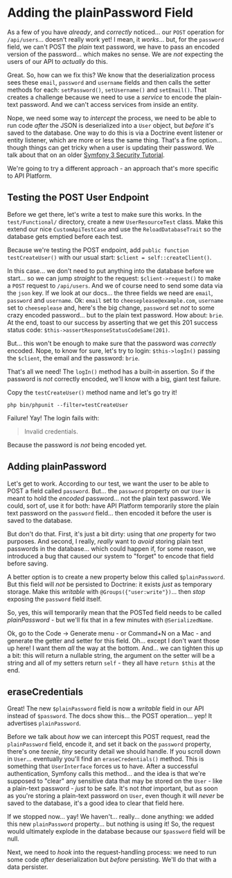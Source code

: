 # Adding the plainPassword Field

As a few of you have *already*, and *correctly* noticed... our `POST` operation
for `/api/users`... doesn't really work yet! I mean, it *works*... but, for the
`password` field, we can't POST the *plain* text password, we have to pass an
encoded version of the password... which makes no sense. We are *not* expecting
the users of our API to *actually* do this.

Great. So, how can we fix this? We know that the deserialization process sees
these `email`, `password` and `username` fields and then calls the setter methods
for each: `setPassword()`, `setUsername()` and `setEmail()`. That creates a
challenge because we need to use a *service* to encode the plain-text password.
And we can't access services from inside an entity.

Nope, we need some way to *intercept* the process, we need to be able to run
code *after* the JSON is deserialized into a `User` object, but *before* it's saved
to the database. One way to do this is via a Doctrine event listener or
entity listener, which are more or less the same thing. That's a fine option...
though things can get tricky when a user is updating their password. We talk
about that on an older
[Symfony 3 Security Tutorial](https://symfonycasts.com/screencast/symfony3-security/user-plain-password#forcing-user-to-look-dirty).

We're going to try a different approach - an approach that's more specific to
API Platform.

## Testing the POST User Endpoint

Before we get there, let's write a test to make sure this works. In the
`test/Functional/` directory, create a new `UserResourceTest` class. Make
this extend our nice `CustomApiTestCase` and use the `ReloadDatabaseTrait` so
the database gets emptied before each test.

Because we're testing the POST endpoint, add
`public function testCreateUser()` with our usual start:
`$client = self::createClient()`.

In this case... we don't need to put anything into the database before we start...
so we can jump *straight* to the request: `$client->request()` to make a `POST`
request to `/api/users`. And we of course need to send some data via the `json`
key. If we look at our docs... the three fields we need are `email`, `password`
and `username`. Ok: `email` set to `cheeseplease@example.com`, `username` set to
`cheeseplease` and, here's the big change, `password` set *not* to some crazy
encoded password... but to the plain text password. How about: `brie`. At the
end, toast to our success by asserting that we get this 201 success status code:
`$this->assertResponseStatusCodeSame(201)`.

But... this won't be enough to make sure that the password was *correctly* encoded.
Nope, to know for sure, let's try to login: `$this->logIn()` passing the
`$client`, the email and the password: `brie`.

That's all we need! The `logIn()` method has a built-in assertion. So if the password
is *not* correctly encoded, we'll know with a big, giant test failure.

Copy the `testCreateUser()` method name and let's go try it!

```terminal
php bin/phpunit --filter=testCreateUser
```

Failure! Yay! The login fails with:

> Invalid credentials.

Because the password is *not* being encoded yet.

## Adding plainPassword

Let's get to work. According to our test, we want the user to be able to POST
a field called `password`. But... the `password` property on our `User` is meant
to hold the *encoded* password... not the plain text password. We could, sort of,
use it for both: have API Platform temporarily store the plain text password on
the `password` field... then encoded it before the user is saved to the database.

But don't do that. First, it's just a bit dirty: using that *one* property for two
purposes. And second, I really, *really* want to *avoid* storing plain text
passwords in the database... which could happen if, for some reason, we introduced
a bug that caused our system to "forget" to encode that field before saving.

A better option is to create a new property below this called `$plainPassword`.
But this field will *not* be persisted to Doctrine: it exists *just* as temporary
storage. Make this *writable* with `@Groups({"user:write"})`... then *stop* exposing
the `password` field itself.

So, yes, this will temporarily mean that the POSTed field needs to be called
*plainPassword* - but we'll fix that in a few minutes with `@SerializedName`.

Ok, go to the Code -> Generate menu - or Command+N on a Mac - and generate the
getter and setter for this field. Oh... except I don't want those up here! I
want them *all* the way at the bottom. And... we can tighten this up a bit:
this will return a nullable string, the argument on the setter will be a string
and all of my setters return `self` - they all have `return $this` at the end.

## eraseCredentials

Great! The new `$plainPassword` field is now a *writable* field in our API instead
of `$password`. The docs show this... the POST operation... yep! It advertises
`plainPassword`.

Before we talk about *how* we can intercept this POST request, read the `plainPassword`
field, encode it, and set it back on the `password` property, there's one *teenie*,
*tiny* security detail we should handle. If you scroll down in `User`... eventually
you'll find an `eraseCredentials()` method. This is something that `UserInterface`
forces us to have. After a successful authentication, Symfony calls this method...
and the idea is that we're supposed to "clear" any sensitive data that may be
stored on the `User` - like a plain-text password - *just* to be safe. It's not
*that* important, but as soon as you're storing a plain-text password on `User`,
even though it will *never* be saved to the database, it's a good idea to clear
that field here.

If we stopped now... yay! We haven't... really... done anything: we added this new
`plainPassword` property... but nothing is using it! So, the request would
ultimately explode in the database because our `$password` field will be null.

Next, we need to *hook* into the request-handling process: we need to run some
code *after* deserialization but *before* persisting. We'll do that with a data
persister.
